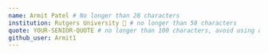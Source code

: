 ```yaml
---
name: Armit Patel # No longer than 28 characters
institution: Rutgers University 🚩 # no longer than 58 characters
quote: YOUR-SENIOR-QUOTE # no longer than 100 characters, avoid using quotes(") to guarantee the format remains the same.
github_user: Armit1
---
```

